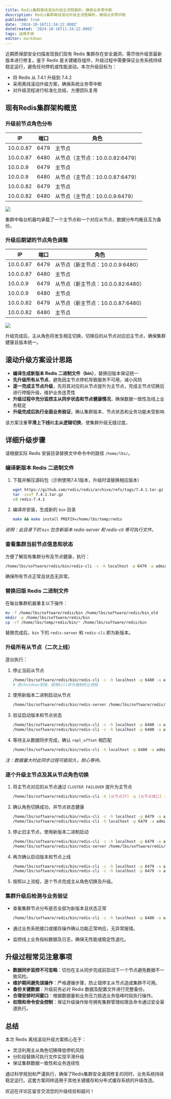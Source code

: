 ```yaml
---
title: Redis集群离线滚动升级全流程解析，确保业务零中断
description: Redis集群离线滚动升级全流程解析，确保业务零中断
published: true
date: '2024-10-16T11:34:22.000Z'
dateCreated: '2024-10-16T11:34:22.000Z'
tags: 运维手册
editor: markdown
---
```


近期质保部安全扫描发现我们现有 Redis 集群存在安全漏洞，需尽快升级至最新版本进行修复。鉴于 Redis
是关键缓存组件，升级过程中需要保证业务系统持续稳定运行，避免任何停机或性能波动。本次升级目标为：

- 将 Redis 从 7.4.1 升级到 7.4.2
- 采用离线滚动升级方案，确保系统业务零中断
- 对升级流程进行标准化总结，方便团队复用

<!-- more -->

## 现有Redis集群架构概览

### 升级前节点角色分布

| IP        | 端口   | 角色                      |
|-----------|------|-------------------------|
| 10.0.0.87 | 6479 | 主节点                     |
| 10.0.0.87 | 6480 | 从节点（主节点：10.0.0.82:6479） |
| 10.0.0.9  | 6479 | 主节点                     |
| 10.0.0.9  | 6480 | 从节点（主节点：10.0.0.87:6479） |
| 10.0.0.82 | 6479 | 主节点                     |
| 10.0.0.82 | 6480 | 从节点（主节点：10.0.0.9:6479）  |

![](https://lbs-images.oss-cn-shanghai.aliyuncs.com/202504261134073.png)

集群中每台机器均承载了一个主节点和一个对应从节点，数据分布均衡且互为备份。

### 升级后期望的节点角色调整

| IP        | 端口   | 角色                       |
|-----------|------|--------------------------|
| 10.0.0.87 | 6479 | 从节点（新主节点：10.0.0.9:6480）  |
| 10.0.0.87 | 6480 | 主节点                      |
| 10.0.0.9  | 6479 | 从节点（新主节点：10.0.0.82:6480） |
| 10.0.0.9  | 6480 | 主节点                      |
| 10.0.0.82 | 6479 | 从节点（新主节点：10.0.0.87:6480） |
| 10.0.0.82 | 6480 | 主节点                      |

![](https://lbs-images.oss-cn-shanghai.aliyuncs.com/202504261134273.png)

升级完成后，主从角色将发生相互切换，切换后的从节点对应旧主节点，确保集群健康且版本统一。

## 滚动升级方案设计思路

- **编译生成新版本 Redis 二进制文件（bin）**，替换旧版本保证统一
- **先升级所有从节点**，避免因主节点停机导致服务不可用，减小风险
- **逐一完成主节点升级**，先将其对应的从节点提升为主节点，完成主节点切换后进行停服升级，维护业务连贯性
- **升级过程中充分监控主从同步状态和节点健康情况**，确保数据一致性及线上业务稳定
- **升级完成后执行全面业务验证**，确认集群版本、节点状态和业务功能未受影响

该方案注重**平滑上下线**和**主从逻辑切换**，使集群升级无缝过度。

## 详细升级步骤

请根据实际 Redis 安装目录替换文中命令中的路径 `/home/lbs/`。

### 编译新版本 Redis 二进制文件

1. 下载并解压源码包（示例使用7.4.1版本，升级时请替换相应版本）

    ```bash
    wget https://github.com/redis/redis/archive/refs/tags/7.4.1.tar.gz
    tar -zxvf 7.4.1.tar.gz
    cd redis-7.4.1
    ```

2. 编译并安装，生成新的 `bin` 目录

    ```bash
    make && make install PREFIX=/home/lbs/temp/redis
    ```

*说明：此目录下的 `bin` 包含新版本 redis-server 和 redis-cli 等可执行文件。*

### 查看集群当前节点信息和状态

方便了解现有集群分布及节点健康，执行：

```bash
/home/lbs/software/redis/bin/redis-cli -c -h localhost -p 6479 -a admin123456 cluster nodes
```

确保所有节点正常且状态无异常。

### 替换旧版 Redis 二进制文件

在每台集群机器重复以下操作：

```bash
mv -f /home/lbs/software/redis/bin /home/lbs/software/redis/bin_old
mkdir -p /home/lbs/software/redis/bin
cp -rf /home/lbs/temp/redis/bin/* /home/lbs/software/redis/bin
```

替换完成后，`bin` 下的 `redis-server` 和 `redis-cli` 即为新版本。

### 升级所有从节点（二次上线）

逐台执行：

1. 停止当前从节点

    ```bash
    /home/lbs/software/redis/bin/redis-cli -c -h localhost -p 6480 -a admin123456 shutdown
    # 若shutdown受限，使用kill命令强制终止进程
    ```

2. 使用新版本二进制启动从节点

    ```bash
    /home/lbs/software/redis/bin/redis-server /home/lbs/software/redis/6480/conf/redis-6480.conf
    ```

3. 验证启动版本和节点状态

    ```bash
    /home/lbs/software/redis/bin/redis-cli -c -h localhost -p 6480 -a admin123456 info | grep version
    /home/lbs/software/redis/bin/redis-cli -c -h localhost -p 6480 -a admin123456 cluster nodes
    ```

4. 等待主从数据同步完成，确认 `repl_offset` 相匹配

    ```bash
    /home/lbs/software/redis/bin/redis-cli -h localhost -p 6480 -a admin123456 info replication | grep 'repl_offset'
    ```

*注：数据量大时此同步过程可能较久，耐心等待。*

### 逐个升级主节点及其从节点角色切换

1. 将主节点对应的从节点通过 `CLUSTER FAILOVER` 提升为主节点

    ```bash
    /home/lbs/software/redis/bin/redis-cli -h [从节点IP] -p [从节点端口] -a admin123456 CLUSTER FAILOVER
    ```

2. 确认角色切换成功，并节点状态健康

    ```bash
    /home/lbs/software/redis/bin/redis-cli -c -h localhost -p 6479 -a admin123456 cluster nodes
    /home/lbs/software/redis/bin/redis-cli -h localhost -p 6479 -a admin123456 info replication | grep 'repl_offset'
    ```

3. 停止旧主节点，使用新版本二进制启动

    ```bash
    /home/lbs/software/redis/bin/redis-cli -c -h localhost -p 6479 -a admin123456 shutdown
    /home/lbs/software/redis/bin/redis-server /home/lbs/software/redis/6479/conf/redis-6479.conf
    ```

4. 再次确认启动版本和节点上线

    ```bash
    /home/lbs/software/redis/bin/redis-cli -c -h localhost -p 6479 -a admin123456 info | grep version
    /home/lbs/software/redis/bin/redis-cli -c -h localhost -p 6479 -a admin123456 cluster nodes
    ```

5. 按照以上流程，逐个节点完成主从角色切换及升级。

### 集群升级后检测与业务验证

- 查看集群节点分布是否全部为新版本且状态正常

    ```bash
    /home/lbs/software/redis/bin/redis-cli -c -h localhost -p 6480 -a admin123456 cluster nodes
    ```

- 通过业务系统接口或缓存操作确认功能正常响应，无异常报错。

- 监控线上业务指标数据及日志，确保无性能或稳定性退化。

## 升级过程常见注意事项

- **数据同步监控不可忽略**：切勿在主从同步完成前启动下一个节点避免数据不一致风险。
- **维护期间避免误操作**：严格遵循步骤，防止错停主从节点造成集群不可用。
- **备份关键数据**：升级前务必对 Redis 数据及配置文件进行完整备份。
- **合理安排时间窗口**：根据数据量和业务压力挑选业务低峰时段执行操作。
- **权限和命令安全控制**：保证升级操作账号拥有集群管理权限且命令通过安全渠道执行。

## 总结

本次 Redis 离线滚动升级方案核心在于：

- 灵活利用主从角色切换降低停机风险
- 分阶段替换可执行文件实现平滑升级
- 保证集群数据一致性和业务连续性

通过科学规划和严谨执行，确保了Redis集群安全漏洞修复的同时，业务系统持续稳定运行。这套方案同样适用于其他关键缓存和分布式缓存系统的升级改造。

欢迎在评论区留言交流您的升级经验和疑问！